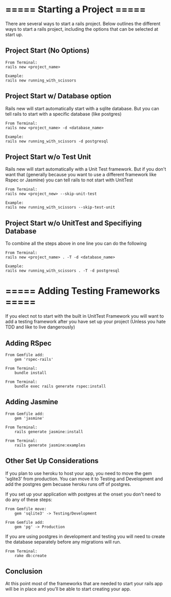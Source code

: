 # ===== Starting a Project =====

There are several ways to start a rails project.  Below outlines the different ways to start a rails project, including the options that can be selected at start up. 

## Project Start (No Options)
    From Terminal:
    rails new <project_name>
    
    Example:
    rails new running_with_scissors 

## Project Start w/ Database option
Rails new will start automatically start with a sqlite database. But you can tell rails to start with a specific database (like postgres)

    From Terminal:
    rails new <project_name> -d <database_name>
    
    Example:
    rails new running_with_scissors -d postgresql

## Project Start w/o Test Unit
Rails new will start automatically with a Unit Test framework.  But if you don't want that (generally because you want to use a different framework like Rspec or Jasmine) you can tell rails to not start with UnitTest

    From Terminal:
    rails new <project_new> --skip-unit-test
    
    Example:
    rails new running_with_scissors --skip-test-unit
    
## Project Start w/o UnitTest and Specifiying Database
To combine all the steps above in one line you can do the following
 
    From Terminal:
    rails new <project_name> . -T -d <database_name>
    
    Example:
    rails new running_with_scissors . -T -d postgresql

# ===== Adding Testing Frameworks =====
If you elect not to start with the built in UnitTest Framework you will want to add a testing framework after you have set up your project (Unless you hate TDD and like to live dangerously)

## Adding RSpec
    From Gemfile add: 
        gem 'rspec-rails'
        
    From Terminal:
        bundle install
        
    From Terminal:
        bundle exec rails generate rspec:install
        
## Adding Jasmine
    From Gemfile add:
        gem 'jasmine'
    
    From Terminal:
        rails generate jasmine:install
        
    From Terminal:
        rails generate jasmine:examples
        
## Other Set Up Considerations
If you plan to use heroku to host your app, you need to move the gem 'sqlite3' from production.  You can move it to Testing and Development and add the postgres gem becuase heroku runs off of postgres.

If you set up your application with postgres at the onset you don't need to do any of these steps:

    From Gemfile move:
        gem 'sqlite3' -> Testing/Development
        
    From Gemfile add:
        gem 'pg' -> Production
        
If you are using postgres in development and testing you will need to create the database separately before any migrations will run.

    From Terminal:
        rake db:create
        

## Conclusion
At this point most of the frameworks that are needed to start your rails app will be in place and you'll be able to start creating your app.



